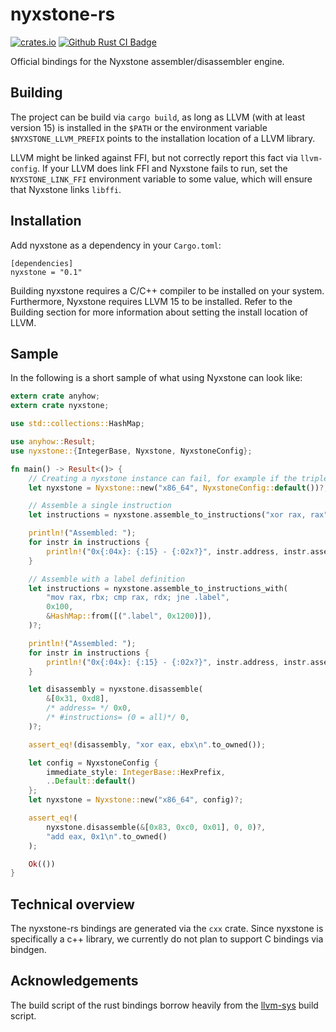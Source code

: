 # nyxstone-rs

[![crates.io](https://img.shields.io/crates/v/nyxstone.svg)](https://crates.io/crates/nyxstone)
[![Github Rust CI Badge](https://github.com/emproof-com/nyxstone/actions/workflows/rust.yml/badge.svg)](https://github.com/emproof-com/nyxstone/actions/workflows/rust.yml)

Official bindings for the Nyxstone assembler/disassembler engine. 

## Building

The project can be build via `cargo build`, as long as LLVM (with at least version 15) is installed in the `$PATH` or the environment variable `$NYXSTONE_LLVM_PREFIX` points to the installation location of a LLVM library.

LLVM might be linked against FFI, but not correctly report this fact via `llvm-config`. If your LLVM does link FFI and
Nyxstone fails to run, set the `NYXSTONE_LINK_FFI` environment variable to some value, which will ensure that Nyxstone
links `libffi`.

## Installation

Add nyxstone as a dependency in your `Cargo.toml`:
```
[dependencies]
nyxstone = "0.1"
```

Building nyxstone requires a C/C++ compiler to be installed on your system. Furthermore, Nyxstone requires LLVM 15 to be installed. Refer to the Building section for more information about setting the install location of LLVM.

## Sample

In the following is a short sample of what using Nyxstone can look like:

```rust
extern crate anyhow;
extern crate nyxstone;

use std::collections::HashMap;

use anyhow::Result;
use nyxstone::{IntegerBase, Nyxstone, NyxstoneConfig};

fn main() -> Result<()> {
    // Creating a nyxstone instance can fail, for example if the triple is invalid.
    let nyxstone = Nyxstone::new("x86_64", NyxstoneConfig::default())?;

    // Assemble a single instruction
    let instructions = nyxstone.assemble_to_instructions("xor rax, rax", 0x100)?;

    println!("Assembled: ");
    for instr in instructions {
        println!("0x{:04x}: {:15} - {:02x?}", instr.address, instr.assembly, instr.bytes);
    }

    // Assemble with a label definition
    let instructions = nyxstone.assemble_to_instructions_with(
        "mov rax, rbx; cmp rax, rdx; jne .label",
        0x100,
        &HashMap::from([(".label", 0x1200)]),
    )?;

    println!("Assembled: ");
    for instr in instructions {
        println!("0x{:04x}: {:15} - {:02x?}", instr.address, instr.assembly, instr.bytes);
    }

    let disassembly = nyxstone.disassemble(
        &[0x31, 0xd8],
        /* address= */ 0x0,
        /* #instructions= (0 = all)*/ 0,
    )?;

    assert_eq!(disassembly, "xor eax, ebx\n".to_owned());

    let config = NyxstoneConfig {
        immediate_style: IntegerBase::HexPrefix,
        ..Default::default()
    };
    let nyxstone = Nyxstone::new("x86_64", config)?;

    assert_eq!(
        nyxstone.disassemble(&[0x83, 0xc0, 0x01], 0, 0)?,
        "add eax, 0x1\n".to_owned()
    );

    Ok(())
}
```

## Technical overview

The nyxstone-rs bindings are generated via the `cxx` crate. Since nyxstone is specifically a c++ library, we currently do not plan to support C bindings via bindgen. 

## Acknowledgements

The build script of the rust bindings borrow heavily from the [llvm-sys](https://gitlab.com/taricorp/llvm-sys.rs) build script.
